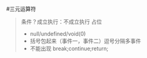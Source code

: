 

#三元运算符
> 条件？成立执行：不成立执行
> 占位
>   - null/undefined/void(0)
>   - 括号包起来（事件一，事件二）逗号分隔多事件
>   - 不能出现 break;continue;return;